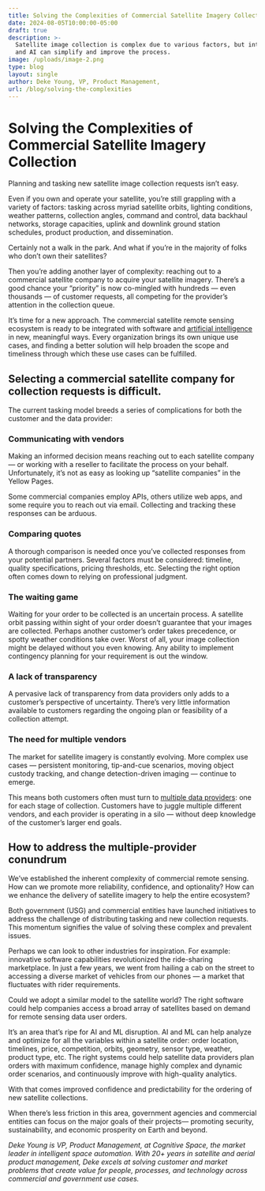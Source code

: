 ```yaml
---
title: Solving the Complexities of Commercial Satellite Imagery Collection
date: 2024-08-05T10:00:00-05:00
draft: true
description: >-
  Satellite image collection is complex due to various factors, but integrating software
  and AI can simplify and improve the process.
image: /uploads/image-2.png
type: blog
layout: single
author: Deke Young, VP, Product Management,
url: /blog/solving-the-complexities
---
```

# Solving the Complexities of Commercial Satellite Imagery Collection 

Planning and tasking new satellite image collection requests isn’t easy. 

Even if you own and operate your satellite, you’re still grappling with a variety of factors: tasking across myriad satellite orbits, lighting conditions, weather patterns, collection angles, command and control, data backhaul networks, storage capacities, uplink and downlink ground station schedules, product production, and dissemination. 

Certainly not a walk in the park. And what if you’re in the majority of folks who don’t own their satellites? 

Then you’re adding another layer of complexity: reaching out to a commercial satellite company to acquire your satellite imagery. There’s a good chance your “priority” is now co-mingled with hundreds — even thousands — of customer requests, all competing for the provider’s attention in the collection queue. 

It’s time for a new approach. The commercial satellite remote sensing ecosystem is ready to be integrated with software and [artificial intelligence](https://www.cognitivespace.com/blog/role-ai-ml-satellite-constellations/) in new, meaningful ways. Every organization brings its own unique use cases, and finding a better solution will help broaden the scope and timeliness through which these use cases can be fulfilled. 

## Selecting a commercial satellite company for collection requests is difficult.  

The current tasking model breeds a series of complications for both the customer and the data provider: 

### Communicating with vendors 

Making an informed decision means reaching out to each satellite company — or working with a reseller to facilitate the process on your behalf. Unfortunately, it’s not as easy as looking up “satellite companies” in the Yellow Pages. 

Some commercial companies employ APIs, others utilize web apps, and some require you to reach out via email. Collecting and tracking these responses can be arduous. 

### Comparing quotes 

A thorough comparison is needed once you’ve collected responses from your potential partners. Several factors must be considered: timeline, quality specifications, pricing thresholds, etc. Selecting the right option often comes down to relying on professional judgment. 

### The waiting game 

Waiting for your order to be collected is an uncertain process. A satellite orbit passing within sight of your order doesn’t guarantee that your images are collected. Perhaps another customer’s order takes precedence, or spotty weather conditions take over. Worst of all, your image collection might be delayed without you even knowing. Any ability to implement contingency planning for your requirement is out the window. 

### A lack of transparency 

A pervasive lack of transparency from data providers only adds to a customer’s perspective of uncertainty. There’s very little information available to customers regarding the ongoing plan or feasibility of a collection attempt. 

### The need for multiple vendors 

The market for satellite imagery is constantly evolving. More complex use cases — persistent monitoring, tip-and-cue scenarios, moving object custody tracking, and change detection-driven imaging — continue to emerge. 

This means both customers often must turn to [multiple data providers](https://www.cognitivespace.com/blog/challenges-of-tasking/): one for each stage of collection. Customers have to juggle multiple different vendors, and each provider is operating in a silo — without deep knowledge of the customer’s larger end goals. 

## How to address the multiple-provider conundrum 

We’ve established the inherent complexity of commercial remote sensing. How can we promote more reliability, confidence, and optionality? How can we enhance the delivery of satellite imagery to help the entire ecosystem?

Both government (USG) and commercial entities have launched initiatives to address the challenge of distributing tasking and new collection requests. This momentum signifies the value of solving these complex and prevalent issues.

Perhaps we can look to other industries for inspiration. For example: innovative software capabilities revolutionized the ride-sharing marketplace. In just a few years, we went from hailing a cab on the street to accessing a diverse market of vehicles from our phones — a market that fluctuates with rider requirements.

Could we adopt a similar model to the satellite world? The right software could help companies access a broad array of satellites based on demand for remote sensing data user orders. 

It’s an area that’s ripe for AI and ML disruption. AI and ML can help analyze and optimize for all the variables within a satellite order: order location, timelines, price, competition, orbits, geometry, sensor type, weather, product type, etc. The right systems could help satellite data providers plan orders with maximum confidence, manage highly complex and dynamic order scenarios, and continuously improve with high-quality analytics.   

With that comes improved confidence and predictability for the ordering of new satellite collections.  

When there’s less friction in this area, government agencies and commercial entities can focus on the major goals of their projects— promoting security, sustainability, and economic prosperity on Earth and beyond. 

*Deke Young is VP, Product Management, at Cognitive Space, the market leader in intelligent space automation. With 20+ years in satellite and aerial product management, Deke excels at solving customer and market problems that create value for people, processes, and technology across commercial and government use cases.*
